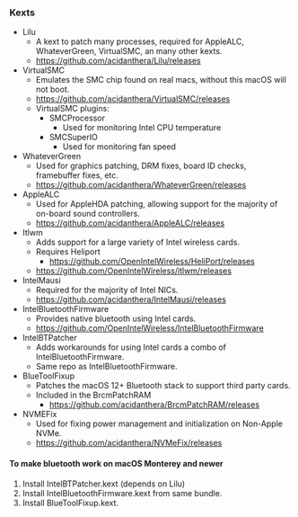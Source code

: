 ### Kexts
- Lilu
	- A kext to patch many processes, required for AppleALC, WhateverGreen, VirtualSMC, an many other kexts.
	- https://github.com/acidanthera/Lilu/releases
- VirtualSMC
	- Emulates the SMC chip found on real macs, without this macOS will not boot.
	- https://github.com/acidanthera/VirtualSMC/releases
	- VirtualSMC plugins:
		- SMCProcessor
			- Used for monitoring Intel CPU temperature
		- SMCSuperIO
			- Used for monitoring fan speed
- WhateverGreen
	- Used for graphics patching, DRM fixes, board ID checks, framebuffer fixes, etc.
	- https://github.com/acidanthera/WhateverGreen/releases
- AppleALC
	- Used for AppleHDA patching, allowing support for the majority of on-board sound controllers.
	- https://github.com/acidanthera/AppleALC/releases
- Itlwm
	- Adds support for a large variety of Intel wireless cards.
	- Requires Heliport
		- https://github.com/OpenIntelWireless/HeliPort/releases
	- https://github.com/OpenIntelWireless/itlwm/releases
- IntelMausi
	- Required for the majority of Intel NICs.
	- https://github.com/acidanthera/IntelMausi/releases
- IntelBluetoothFirmware
	- Provides native bluetooth using Intel cards.
	- https://github.com/OpenIntelWireless/IntelBluetoothFirmware
- IntelBTPatcher
	- Adds workarounds for using Intel cards a combo of IntelBluetoothFirmware.
	- Same repo as IntelBluetoothFirmware.
- BlueToolFixup
	- Patches the macOS 12+ Bluetooth stack to support third party cards.
	- Included in the BrcmPatchRAM
		- https://github.com/acidanthera/BrcmPatchRAM/releases
- NVMEFix
	- Used for fixing power management and initialization on Non-Apple NVMe.
	- https://github.com/acidanthera/NVMeFix/releases

#### To make bluetooth work on macOS Monterey and newer
1. Install IntelBTPatcher.kext (depends on Lilu)
2. Install IntelBluetoothFirmware.kext from same bundle.
3. Install BlueToolFixup.kext.

